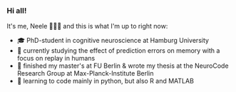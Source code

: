 ### Hi all! 
It's me, Neele 👩🏻‍💻 and this is what I'm up to right now:

- 🎓 PhD-student in cognitive neuroscience at Hamburg University
- 📍 currently studying the effect of prediction errors on memory with a focus on replay in humans
- 🧠 finished my master's at FU Berlin & wrote my thesis at the NeuroCode Research Group at Max-Planck-Institute Berlin
- 🌱 learning to code mainly in python, but also R and MATLAB
